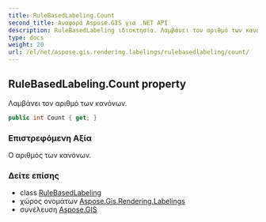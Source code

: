 ```yaml
---
title: RuleBasedLabeling.Count
second_title: Αναφορά Aspose.GIS για .NET API
description: RuleBasedLabeling ιδιοκτησία. Λαμβάνει τον αριθμό των κανόνων.
type: docs
weight: 20
url: /el/net/aspose.gis.rendering.labelings/rulebasedlabeling/count/
---
```

## RuleBasedLabeling.Count property

Λαμβάνει τον αριθμό των κανόνων.

```csharp
public int Count { get; }
```

### Επιστρεφόμενη Αξία

Ο αριθμός των κανόνων.

### Δείτε επίσης

* class [RuleBasedLabeling](../)
* χώρος ονομάτων [Aspose.Gis.Rendering.Labelings](../../rulebasedlabeling/)
* συνέλευση [Aspose.GIS](../../../)


